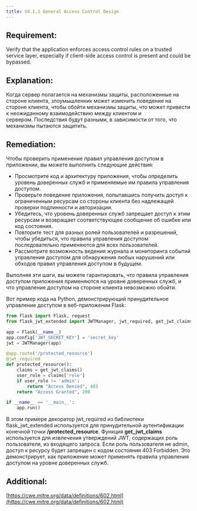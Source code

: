 ```yaml
---
title: V4.1.1 General Access Control Design
---
```




## Requirement:

Verify that the application enforces access control rules on a trusted service layer, especially if client-side access control is present and could be bypassed.

## Explanation:

Когда сервер полагается на механизмы защиты, расположенные на стороне клиента, злоумышленник может изменить поведение на стороне клиента, чтобы обойти механизмы защиты, что может привести к неожиданному взаимодействию между клиентом и сервером. Последствия будут разными, в зависимости от того, что механизмы пытаются защитить.

## Remediation:

Чтобы проверить применение правил управления доступом в приложении, вы можете выполнить следующие действия: 

- Просмотрите код и архитектуру приложения, чтобы определить уровень доверенных служб и применяемые им правила управления доступом. 
- Проверьте поведение приложения, попытавшись получить доступ к ограниченным ресурсам со стороны клиента без надлежащей проверки подлинности и авторизации. 
- Убедитесь, что уровень доверенных служб запрещает доступ к этим ресурсам и возвращает соответствующее сообщение об ошибке или код состояния. 
- Повторите тест для разных ролей пользователей и разрешений, чтобы убедиться, что правила управления доступом последовательно применяются для всех пользователей. 
- Рассмотрите возможность ведения журнала и мониторинга событий управления доступом для обнаружения любых нарушений или обходов правил управления доступом в будущем. 


Выполняя эти шаги, вы можете гарантировать, что правила управления доступом приложения применяются на уровне доверенных служб, и что управление доступом на стороне клиента невозможно обойти.

Вот пример кода на Python, демонстрирующий принудительное управление доступом в веб-приложении Flask:


```python title="Демонстрация принудительного управления доступом в веб-приложении Flask"
from flask import Flask, request
from flask_jwt_extended import JWTManager, jwt_required, get_jwt_claims

app = Flask(__name__)
app.config['JWT_SECRET_KEY'] = 'secret_key'
jwt = JWTManager(app)

@app.route('/protected_resource')
@jwt_required
def protected_resource():
    claims = get_jwt_claims()
    user_role = claims['role']
    if user_role != 'admin':
        return "Access Denied", 403
    return "Access Granted", 200

if __name__ == '__main__':
    app.run()


```


В этом примере декоратор jwt_required из библиотеки flask_jwt_extended используется для принудительной аутентификации конечной точки **/protected_resource**. Функция **get_jwt_claims** используется для извлечения утверждений JWT, содержащих роль пользователя, из входящего запроса. Если роль пользователя не admin, доступ к ресурсу будет запрещен с кодом состояния 403 Forbidden. Это демонстрирует, как приложение может применять правила управления доступом на уровне доверенных служб.




## Additional:

[https://cwe.mitre.org/data/definitions/602.html](https://cwe.mitre.org/data/definitions/602.html)




